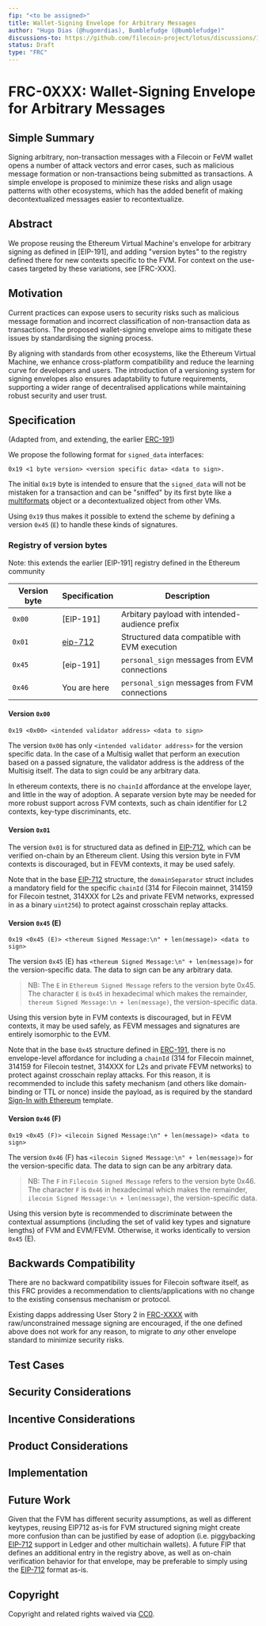 ```yaml
---
fip: "<to be assigned>"
title: Wallet-Signing Envelope for Arbitrary Messages
author: "Hugo Dias (@hugomrdias), Bumblefudge (@bumblefudge)"
discussions-to: https://github.com/filecoin-project/lotus/discussions/12761
status: Draft
type: "FRC"
---
```


# FRC-0XXX: Wallet-Signing Envelope for Arbitrary Messages

## Simple Summary
<!--"If you can't explain it simply, you don't understand it well enough." Provide a simplified and layman-accessible explanation of the FIP.-->

Signing arbitrary, non-transaction messages with a Filecoin or FeVM wallet opens a number of attack vectors and error cases, such as malicious message formation or non-transactions being submitted as transactions.
A simple envelope is proposed to minimize these risks and align usage patterns with other ecosystems, which has the added benefit of making decontextualized messages easier to recontextualize.

## Abstract
<!--A short (~200 words) description of the technical issue being addressed.-->

We propose reusing the Ethereum Virtual Machine's envelope for arbitrary signing as defined in [EIP-191], and adding "version bytes" to the registry defined there for new contexts specific to the FVM.
For context on the use-cases targeted by these variations, see [FRC-XXX].

## Motivation
<!--The motivation is critical for FIPs that want to change the Filecoin protocol. It should clearly explain why the existing protocol specification is inadequate to address the problem that the FIP solves. FIP submissions without sufficient motivation may be rejected outright.-->

Current practices can expose users to security risks such as malicious message formation and incorrect classification of non-transaction data as transactions. The proposed wallet-signing envelope aims to mitigate these issues by standardising the signing process.

By aligning with standards from other ecosystems, like the Ethereum Virtual Machine, we enhance cross-platform compatibility and reduce the learning curve for developers and users. The introduction of a versioning system for signing envelopes also ensures adaptability to future requirements, supporting a wider range of decentralised applications while maintaining robust security and user trust.

## Specification
<!--The technical specification should describe the syntax and semantics of any new feature. The specification should be detailed enough to allow competing, interoperable implementations for any current Filecoin implementations. -->

(Adapted from, and extending, the earlier [ERC-191])

We propose the following format for `signed_data` interfaces:

```
0x19 <1 byte version> <version specific data> <data to sign>.
```

The initial `0x19` byte is intended to ensure that the `signed_data` will not be mistaken for a transaction and can be "sniffed" by its first byte like a [multiformats] object or a decontextualized object from other VMs.

Using `0x19` thus makes it possible to extend the scheme by defining a version `0x45` (`E`) to handle these kinds of signatures.

### Registry of version bytes

Note: this extends the earlier [EIP-191] registry defined in the Ethereum community

| Version byte | Specification  | Description
| ------------ | -------------- | -----------
|    `0x00`    | [EIP-191]      | Arbitary payload with intended-audience prefix
|    `0x01`    | [eip-712]      | Structured data compatible with EVM execution
|    `0x45`    | [eip-191]      | `personal_sign` messages from EVM connections
|    `0x46`    | You are here   | `personal_sign` messages from FVM connections

#### Version `0x00`

```
0x19 <0x00> <intended validator address> <data to sign>
```

The version `0x00` has only `<intended validator address>` for the version specific data. In the case of a Multisig wallet that perform an execution based on a passed signature, the validator address is the address of the Multisig itself. The data to sign could be any arbitrary data.

In ethereum contexts, there is no `chainId` affordance at the envelope layer, and little in the way of adoption.
A separate version byte may be needed for more robust support across FVM contexts, such as chain identifier for L2 contexts, key-type discriminants, etc.

#### Version `0x01`

The version `0x01` is for structured data as defined in [EIP-712], which can be verified on-chain by an Ethereum client.
Using this version byte in FVM contexts is discouraged, but in FEVM contexts, it may be used safely.

Note that in the base [EIP-712] structure, the `domainSeparator` struct includes a mandatory field for the specific `chainId` (314 for Filecoin mainnet, 314159 for Filecoin testnet, 314XXX for L2s and private FEVM networks, expressed in as a binary `uint256`) to protect against crosschain replay attacks.

#### Version `0x45` (E)

```
0x19 <0x45 (E)> <thereum Signed Message:\n" + len(message)> <data to sign>
```

The version `0x45` (E) has `<thereum Signed Message:\n" + len(message)>` for the version-specific data. The data to sign can be any arbitrary data.

> NB: The `E` in `Ethereum Signed Message` refers to the version byte 0x45. The character `E` is `0x45` in hexadecimal which makes the remainder, `thereum Signed Message:\n + len(message)`, the version-specific data.

Using this version byte in FVM contexts is discouraged, but in FEVM contexts, it may be used safely, as FEVM messages and signatures are entirely isomorphic to the EVM.

Note that in the base `0x45` structure defined in [ERC-191], there is no envelope-level affordance for including a `chainId` (314 for Filecoin mainnet, 314159 for Filecoin testnet, 314XXX for L2s and private FEVM networks) to protect against crosschain replay attacks.
For this reason, it is recommended to include this safety mechanism (and others like domain-binding or TTL or nonce) inside the payload, as is required by the standard [Sign-In with Ethereum][ERC-4361] template.

#### Version `0x46` (F)

```
0x19 <0x45 (F)> <ilecoin Signed Message:\n" + len(message)> <data to sign>
```

The version `0x46` (F) has `<ilecoin Signed Message:\n" + len(message)>` for the version-specific data. The data to sign can be any arbitrary data.

> NB: The `F` in `Filecoin Signed Message` refers to the version byte 0x46. The character `F` is `0x46` in hexadecimal which makes the remainder, `ilecoin Signed Message:\n + len(message)`, the version-specific data.

Using this version byte is recommended to discriminate between the contextual assumptions (including the set of valid key types and signature lengths) of FVM and EVM/FEVM.
Otherwise, it works identically to version `0x45` (E).

## Backwards Compatibility
<!--All FIPs that introduce backwards incompatibilities must include a section describing these incompatibilities and their severity. The FIP must explain how the author proposes to deal with these incompatibilities. FIP submissions without a sufficient backwards compatibility treatise may be rejected outright.-->

There are no backward compatibility issues for Filecoin software itself, as this FRC provides a recommendation to clients/applications with no change to the existing consensus mechanism or protocol.

Existing dapps addressing User Story 2 in [FRC-XXXX] with raw/unconstrained message signing are encouraged, if the one defined above does not work for any reason, to migrate to *any* other envelope standard to minimize security risks.

## Test Cases
<!--Test cases for an implementation are mandatory for FIPs affecting consensus changes. Other FIPs can choose to include links to test cases if applicable.-->

## Security Considerations
<!--All FIPs must contain a section that discusses the security implications/considerations relevant to the proposed change. Include information that might be important for security discussions, surfaces risks and can be used throughout the life cycle of the proposal. E.g. include security-relevant design decisions, concerns, important discussions, implementation-specific guidance and pitfalls, an outline of threats and risks and how they are being addressed. FIP submissions missing the "Security Considerations" section will be rejected. A FIP cannot proceed to status "Final" without a Security Considerations discussion deemed sufficient by the reviewers.-->

## Incentive Considerations
<!--All FIPs must contain a section that discusses the incentive implications/considerations relative to the proposed change. Include information that might be important for incentive discussion. A discussion on how the proposed change will incentivize reliable and useful storage is required. FIP submissions missing the "Incentive Considerations" section will be rejected. An FIP cannot proceed to status "Final" without a Incentive Considerations discussion deemed sufficient by the reviewers.-->

## Product Considerations
<!--All FIPs must contain a section that discusses the product implications/considerations relative to the proposed change. Include information that might be important for product discussion. A discussion on how the proposed change will enable better storage-related goods and services to be developed on Filecoin. FIP submissions missing the "Product Considerations" section will be rejected. An FIP cannot proceed to status "Final" without a Product Considerations discussion deemed sufficient by the reviewers.-->


## Implementation
<!--The implementations must be completed before any core FIP is given status "Final", but it need not be completed before the FIP is accepted. While there is merit to the approach of reaching consensus on the specification and rationale before writing code, the principle of "rough consensus and running code" is still useful when it comes to resolving many discussions of API details.-->

## Future Work
<!--A section that lists any unresolved issues or tasks that are part of the FIP proposal. Examples of these include performing benchmarking to know gas fees, validate claims made in the FIP once the final implementation is ready, etc. A FIP can only move to a "Last Call" status once all these items have been resolved.-->

Given that the FVM has different security assumptions, as well as different keytypes, reusing EIP712 as-is for FVM structured signing might create more confusion than can be justified by ease of adoption (i.e. piggybacking [EIP-712] support in Ledger and other multichain wallets).
A future FIP that defines an additional entry in the registry above, as well as on-chain verification behavior for that envelope, may be preferable to simply using the [EIP-712] format as-is.
   
## Copyright
Copyright and related rights waived via [CC0](https://creativecommons.org/publicdomain/zero/1.0/).

[ERC-191]: https://eips.ethereum.org/EIPS/eip-191
[EIP-712]: https://eips.ethereum.org/EIPS/eip-712
[ERC-4361]: https://eips.ethereum.org/EIPS/eip-4361
[multiformats]: https://github.com/multiformats/multiformats
[FRC-XXXX]: https://github.com/filecoin-project/FIPs/blob/master/FIPS/fip-XXXX.md